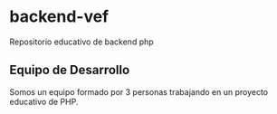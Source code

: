 # backend-vef
Repositorio educativo de backend php
## Equipo de Desarrollo
Somos un equipo formado por 3 personas trabajando en un proyecto educativo de PHP.
